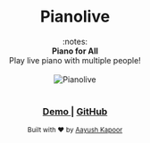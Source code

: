 <h1 align="center">
  <br> Pianolive
</h1>

<div align="center">
  :notes:
</div>
<div align="center">
  <strong>Piano for All</strong>
</div>
<div align="center">
  Play live piano with multiple people!
</div>

<br>

<div align="center">
  <img src="https://i.imgur.com/rGLdRye.png" alt="Pianolive" style="margin-bottom: 1rem">
</div>

<div align="center">
  <h3>
    <a href="http://pianolive.herokuapp.com">
      Demo
    </a>
    <span> | </span>
    <a href="https://github.com/procliveteem/pianolive">
      GitHub
    </a>
  </h3>
</div>

<div align="center">
  <sub>Built with ❤︎ by
    <a href="https://github.com/xeoneux">Aayush Kapoor</a>
</div>
